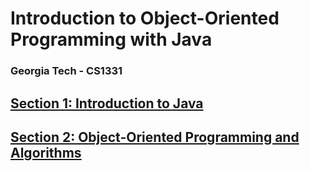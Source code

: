 # Introduction to Object-Oriented Programming with Java
### Georgia Tech - CS1331

## [Section 1: Introduction to Java](/section_1_introduction_to_java/)

## [Section 2: Object-Oriented Programming and Algorithms](/section_2_object_oriented_programming_and_algorithms/)


